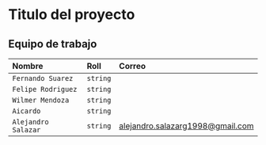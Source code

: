 # Titulo del proyecto

## Equipo de trabajo

| Nombre              | Roll     | Correo                           |
| :------------------ | :------- | :--------------------------------|
| `Fernando Suarez`   | `string` |                                  |
| `Felipe Rodriguez`  | `string` |                                  |
| `Wilmer Mendoza`    | `string` |                                  |
| `Aicardo`           | `string` |                                  |
| `Alejandro Salazar` | `string` | alejandro.salazarg1998@gmail.com |
